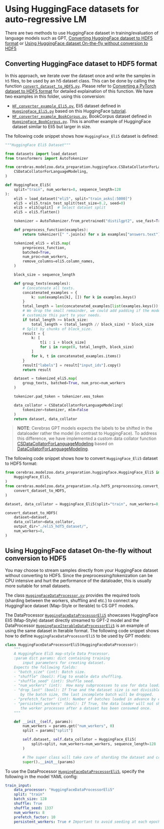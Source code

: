 # Using HuggingFace datasets for auto-regressive LM

There are two methods to use HuggingFace dataset in training/evaluation of language models such as GPT, [Converting HuggingFace dataset to HDF5 format](#converting-huggingface-dataset-to-hdf5-format) or [Using HuggingFace dataset On-the-fly without conversion to HDF5](#using-huggingface-dataset-on-the-fly-without-conversion-to-hdf5)

## Converting HuggingFace dataset to HDF5 format
In this approach, we iterate over the dataset once and write the samples in `h5` files, to be used by an h5 dataset class. This can be done by calling the function [`convert_dataset_to_HDF5.py`](../nlp/hdf5_preprocessing/convert_dataset_to_HDF5.py). Please refer to [Converting a PyTorch dataset to HDF5 format](../nlp/hdf5_preprocessing/README.md#converting-a-pytorch-dataset-to-hdf5-format) for detailed explaination of this function. 
We have two examples in this folder, using this conversion:
- [`HF_converter_example_Eli5.py`](./HF_converter_example_Eli5.py), Eli5 dataset defined in [`HuggingFace_Eli5.py`](./HuggingFace_Eli5.py) based on this HuggingFace [tutorial](https://huggingface.co/docs/transformers/tasks/language_modeling). 
- [`HF_converter_example_BookCorpus.py`](./HF_converter_example_BookCorpus.py), BookCorpus dataset defined in [`HuggingFace_BookCorpus.py`](./HuggingFace_BookCorpus.py). This is another example of HuggingFace dataset similar to Eli5 but larger in size.

The following code snippet shows how `HuggingFace_Eli5` dataset is defined:

```python
"""HuggingFace Eli5 Dataset"""

from datasets import load_dataset
from transformers import AutoTokenizer

from cerebras.modelzoo.data_preparation.huggingface.CSDataCollatorForLanguageModeling import (
    CSDataCollatorForLanguageModeling,
)

def HuggingFace_Eli5(
    split="train", num_workers=8, sequence_length=128
):
    eli5 = load_dataset("eli5", split="train_asks[:5000]")
    eli5 = eli5.train_test_split(test_size=0.2, seed=0)
    eli5 = eli5[split]  # Select dataset split
    eli5 = eli5.flatten()

    tokenizer = AutoTokenizer.from_pretrained("distilgpt2", use_fast=True)

    def preprocess_function(examples):
        return tokenizer([" ".join(x) for x in examples["answers.text"]])

    tokenized_eli5 = eli5.map(
        preprocess_function,
        batched=True,
        num_proc=num_workers,
        remove_columns=eli5.column_names,
    )

    block_size = sequence_length

    def group_texts(examples):
        # Concatenate all texts.
        concatenated_examples = {
            k: sum(examples[k], []) for k in examples.keys()
        }
        total_length = len(concatenated_examples[list(examples.keys())[0]])
        # We drop the small remainder, we could add padding if the model supported it instead of this drop, you can
        # customize this part to your needs.
        if total_length >= block_size:
            total_length = (total_length // block_size) * block_size
        # Split by chunks of block_size.
        result = {
            k: [
                t[i : i + block_size]
                for i in range(0, total_length, block_size)
            ]
            for k, t in concatenated_examples.items()
        }
        result["labels"] = result["input_ids"].copy()
        return result

    dataset = tokenized_eli5.map(
        group_texts, batched=True, num_proc=num_workers
    )

    tokenizer.pad_token = tokenizer.eos_token

    data_collator = CSDataCollatorForLanguageModeling(
        tokenizer=tokenizer, mlm=False
    )
    return dataset, data_collator
```

> **NOTE**: Cerebras GPT models expects the labels to be shifted in the dataloader rather the model (in contrast to HuggingFace). To address this difference, we have implemented a custom data collator function [CSDataCollatorForLanguageModeling](./CSDataCollatorForLanguageModeling.py) based on [DataCollatorForLanguageModeling](https://huggingface.co/docs/transformers/v4.27.2/en/main_classes/data_collator#transformers.DataCollatorForLanguageModeling).

The following code snippet shows how to convert `HuggingFace_Eli5` dataset to HDF5 format:

```python
from cerebras.modelzoo.data_preparation.huggingface.HuggingFace_Eli5 import (
    HuggingFace_Eli5,
)
from cerebras.modelzoo.data_preparation.nlp.hdf5_preprocessing.convert_dataset_to_HDF5 import (
    convert_dataset_to_HDF5,
)

dataset, data_collator = HuggingFace_Eli5(split="train", num_workers=8, sequence_length=128)

convert_dataset_to_HDF5(
    dataset=dataset,
    data_collator=data_collator,
    output_dir="./eli5_hdf5_dataset/",
    num_workers=8,
)
```

## Using HuggingFace dataset On-the-fly without conversion to HDF5
You may choose to stream samples directly from your HuggingFace dataset without converting to HDF5. Since the preprocessing/tokenization can be CPU intensive and hurt the performance of the dataloader, this is usually more suitable for small datasets.

The class [`HuggingFaceDataProcessor.py`](./HuggingFaceDataProcessor.py) provides the required tools (sharding between the workers, shuffling and etc.) to connect any HuggingFace dataset (Map-Style or Iterable) to CS GPT models.

The DataProcessor [`HuggingFaceDataProcessorEli5`](../../data/nlp/gpt/HuggingFaceDataProcessorEli5.py) showcases HuggingFace Eli5 (Map-Style) dataset directly streamed to GPT-2 model and the DataProcessor [`HuggingFaceIterableDataProcessorEli5`](../../data/nlp/gpt/HuggingFaceIterableDataProcessorEli5.py) is an example of using the same dataset in Iterable format. The following code snippet shows how to define `HuggingFaceDataProcessorEli5` to be used by GPT models:

```python
class HuggingFaceDataProcessorEli5(HuggingFaceDataProcessor):
    """
    A HuggingFace Eli5 map-style Data Processor.
    :param dict params: dict containing training
        input parameters for creating dataset.
    Expects the following fields:
    - "batch_size" (int): Batch size.
    - "shuffle" (bool): Flag to enable data shuffling.
    - "shuffle_seed" (int): Shuffle seed.
    - "num_workers" (int):  How many subprocesses to use for data loading.
    - "drop_last" (bool): If True and the dataset size is not divisible
       by the batch size, the last incomplete batch will be dropped.
    - "prefetch_factor" (int): Number of batches loaded in advance by each worker.
    - "persistent_workers" (bool): If True, the data loader will not shutdown
       the worker processes after a dataset has been consumed once.
    """

    def __init__(self, params):
        num_workers = params.get("num_workers", 0)
        split = params["split"]

        self.dataset, self.data_collator = HuggingFace_Eli5(
            split=split, num_workers=num_workers, sequence_length=128
        )

        # The super class will take care of sharding the dataset and creating the dataloader
        super().__init__(params)
```

To use the DataProcessor [`HuggingFaceDataProcessorEli5`](../../data/nlp/gpt/HuggingFaceDataProcessorEli5.py), specify the following in the model YAML config:

```yaml
train_input:
    data_processor: "HuggingFaceDataProcessorEli5"
    split: "train"
    batch_size: 128
    shuffle: True
    shuffle_seed: 1337
    num_workers: 8
    prefetch_factor: 10
    persistent_workers: True # Important to avoid seeding at each epoch
```
